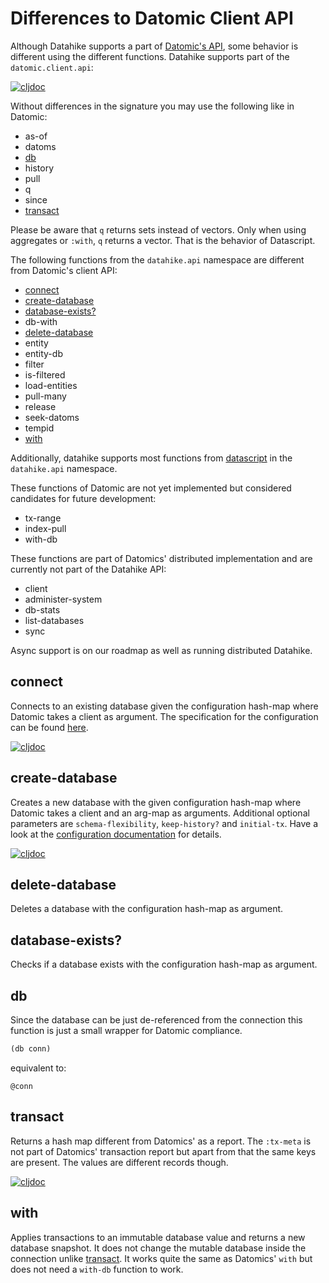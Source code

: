 # Differences to Datomic Client API

Although Datahike supports a part of [Datomic's
API](https://docs.datomic.com/client-api/datomic.client.api.html), some
behavior is different using the different functions. Datahike supports part of the `datomic.client.api`:

[![cljdoc](https://badgen.net/badge/cljdoc/datahike/blue)](https://cljdoc.org/d/io.replikativ/datahike)

Without differences in the signature you may use the following like in Datomic:

- as-of
- datoms
- [db](#db)
- history
- pull
- q
- since
- [transact](#transact)

Please be aware that `q` returns sets instead of vectors. Only when using aggregates or `:with`, `q` returns a
vector. That is the behavior of Datascript.

The following functions from the `datahike.api` namespace are different from Datomic's client API:

- [connect](#connect)
- [create-database](#create-database)
- [database-exists?](#database-exists)
- db-with
- [delete-database](#delete-database)
- entity
- entity-db
- filter
- is-filtered
- load-entities
- pull-many
- release
- seek-datoms
- tempid
- [with](#with)

Additionally, datahike supports most functions from [datascript](https://github.com/tonsky/datascript)
in the `datahike.api` namespace.

These functions of Datomic are not yet implemented but considered candidates for future development:
- tx-range
- index-pull
- with-db

These functions are part of Datomics' distributed implementation and are currently not part of the
Datahike API:
- client
- administer-system
- db-stats
- list-databases
- sync

Async support is on our roadmap as well as running distributed Datahike.

## connect

Connects to an existing database given the configuration hash-map where Datomic
takes a client as argument. The specification for the configuration can be found
[here](./config.md).

[![cljdoc](https://badgen.net/badge/cljdoc/datahike/blue)](https://cljdoc.org/d/io.replikativ/datahike)

## create-database

Creates a new database with the given configuration hash-map where Datomic takes a client and an
arg-map as arguments. Additional optional parameters are `schema-flexibility`, `keep-history?`
and `initial-tx`. Have a look at the [configuration documentation](./config.md) for details.

[![cljdoc](https://badgen.net/badge/cljdoc/datahike/blue)](https://cljdoc.org/d/io.replikativ/datahike)

## delete-database

Deletes a database with the configuration hash-map as argument.

## database-exists?

Checks if a database exists with the configuration hash-map as argument.

## db

Since the database can be just de-referenced from the connection this function is
just a small wrapper for Datomic compliance.

```clojure
(db conn)
```
equivalent to:
```
@conn
```

## transact

Returns a hash map different from Datomics' as a report. The `:tx-meta` is not part
of Datomics' transaction report but apart from that the same keys are present. The
values are different records though.

[![cljdoc](https://badgen.net/badge/cljdoc/datahike/blue)](https://cljdoc.org/d/io.replikativ/datahike)

## with

Applies transactions to an immutable database value and returns a new database
snapshot. It does not change the mutable database inside the connection unlike
[transact](#transact). It works quite the same as Datomics' `with` but does
not need a `with-db` function to work.
